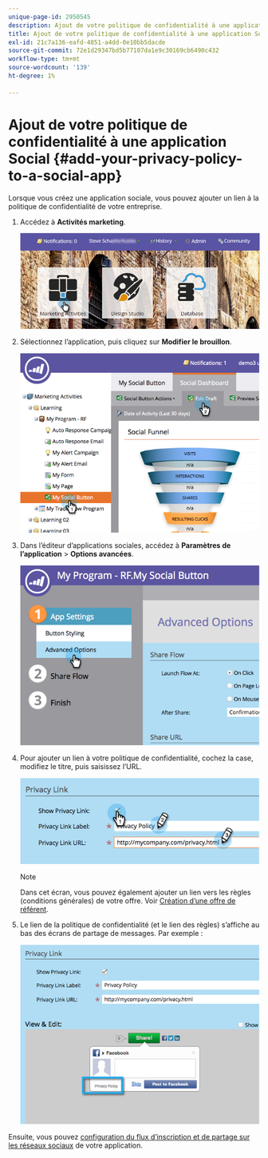 ```yaml
---
unique-page-id: 2950545
description: Ajout de votre politique de confidentialité à une application Social - Documents Marketo - Documentation du produit
title: Ajout de votre politique de confidentialité à une application Social
exl-id: 21c7a136-eafd-4851-a4dd-0e10bb5dacde
source-git-commit: 72e1d29347bd5b77107da1e9c30169cb6490c432
workflow-type: tm+mt
source-wordcount: '139'
ht-degree: 1%

---
```


# Ajout de votre politique de confidentialité à une application Social {#add-your-privacy-policy-to-a-social-app}

Lorsque vous créez une application sociale, vous pouvez ajouter un lien à la politique de confidentialité de votre entreprise.

1. Accédez à **Activités marketing**.

   ![](assets/login-marketing-activities-4.png)

1. Sélectionnez l’application, puis cliquez sur **Modifier le brouillon**.

   ![](assets/image2014-9-22-10-3a50-3a22.png)

1. Dans l’éditeur d’applications sociales, accédez à **Paramètres de l’application** > **Options avancées**.

   ![](assets/image2014-9-22-10-3a50-3a38.png)

1. Pour ajouter un lien à votre politique de confidentialité, cochez la case, modifiez le titre, puis saisissez l’URL.

   ![](assets/image2014-9-22-10-3a51-3a12.png)

   >[!NOTE]
   >
   >Dans cet écran, vous pouvez également ajouter un lien vers les règles (conditions générales) de votre offre. Voir [Création d’une offre de référent](/help/marketo/product-docs/demand-generation/social/referral-offers/create-a-referral-offer.md).

1. Le lien de la politique de confidentialité (et le lien des règles) s’affiche au bas des écrans de partage de messages. Par exemple :

   ![](assets/image2014-9-22-10-3a52-3a16.png)

Ensuite, vous pouvez [configuration du flux d’inscription et de partage sur les réseaux sociaux](/help/marketo/product-docs/demand-generation/social/configuring-social-actions/configure-social-recommend-flow.md) de votre application.
